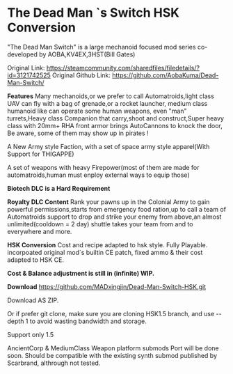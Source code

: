 # The Dead Man `s Switch HSK Conversion

"The Dead Man Switch" is a large mechanoid focused mod series co-developed by AOBA,KV4EX,3HST(Bill Gates)

Original Link: https://steamcommunity.com/sharedfiles/filedetails/?id=3121742525
Original Github Link: https://github.com/AobaKuma/Dead-Man-Switch/

**Features**
Many mechanoids,or we prefer to call Automatroids,light class UAV can fly with a bag of grenade,or a rocket launcher, medium class humanoid like can operate some human weapons, even "man" turrets,Heavy class Companion that carry,shoot and construct,Super heavy class with 20mm+ RHA front armor brings AutoCannons to knock the door, Be aware, some of them may show up in pirates !

A New Army style Faction, with a set of space army style apparel(With Support for THIGAPPE)

A set of weapons with heavy Firepower(most of them are made for automatroids,human must enploy external ways to equip those)

**Biotech DLC is a Hard Requirement**

**Royalty DLC Content**
Rank your pawns up in the Colonial Army to gain powerful permissions,starts from emergency food ration,up to call a team of Automatroids support to drop and strike your enemy from above,an almost unlimited(cooldown = 2 day) shuttle takes your team from and to everywhere and more.

**HSK Conversion**
Cost and recipe adapted to hsk style.
Fully Playable.
incorpoated original mod`s builtin CE patch, fixed ammo & their cost adapted to HSK CE.

**Cost & Balance adjustment is still in (infinite) WIP.**

**Download**
https://github.com/MADxingjin/Dead-Man-Switch-HSK.git

Download AS ZIP.

Or if prefer git clone, make sure you are cloning HSK1.5 branch, and use --depth 1 to avoid wasting bandwidth and storage.

Support only 1.5

AncientCorp & MediumClass Weapon platform submods Port will be done soon.
Should be compatible with the existing synth submod published by Scarbrand, althrough not tested.